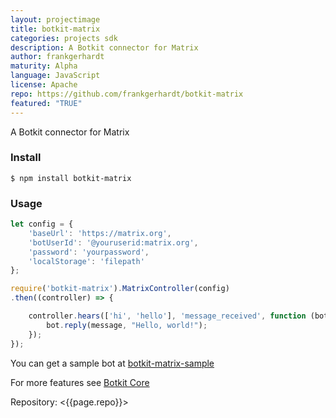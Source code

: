 ```yaml
---
layout: projectimage
title: botkit-matrix
categories: projects sdk
description: A Botkit connector for Matrix
author: frankgerhardt
maturity: Alpha
language: JavaScript
license: Apache
repo: https://github.com/frankgerhardt/botkit-matrix
featured: "TRUE"
---
```


A Botkit connector for Matrix

### Install

```$ npm install botkit-matrix```

### Usage

```JavaScript
let config = {
    'baseUrl': 'https://matrix.org',
    'botUserId': '@youruserid:matrix.org',
    'password': 'yourpassword',
    'localStorage': 'filepath'
};

require('botkit-matrix').MatrixController(config)
.then((controller) => {

    controller.hears(['hi', 'hello'], 'message_received', function (bot, message) {
        bot.reply(message, "Hello, world!");
    });
});
```

You can get a sample bot at [botkit-matrix-sample](https://github.com/frankgerhardt/botkit-matrix-sample)

For more features see [Botkit Core](https://botkit.ai/docs/core.html)

Repository: <{{page.repo}}>

